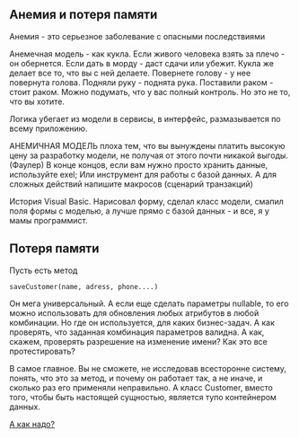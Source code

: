## Анемия и потеря памяти
Анемия - это серьезное заболевание с опасными последствиями

Анемечная модель - как кукла. Если живого человека взять за плечо - он обернется. Если дать в морду - даст сдачи или 
убежит. Кукла же делает все то, что вы с ней делаете. Повернете голову - у нее повернута голова. Подняли руку - поднята
рука. Поставили раком - стоит раком. Можно подумать, что у вас полный контроль. Но это не то, что вы хотите.

Логика убегает из модели в сервисы, в интерфейс, размазывается по всему приложению.

АНЕМИЧНАЯ МОДЕЛЬ плоха тем, что вы вынуждены платить высокую цену за разработку модели, 
не получая от этого почти никакой выгоды. (Фаулер)
В конце концов, если вам нужно просто хранить данные, используйте exel; Или инструмент для работы с базой данных.
А для сложных действий напишите макросов (сценарий транзакций)

История Visual Basic. Нарисовал форму, сделал класс модели, смапил поля формы с моделью, а лучше прямо с базой данных - и 
все, я у мамы программист. 

## Потеря памяти
Пусть есть метод 
```
saveCustomer(name, adress, phone....)

```
Он мега универсальный. А если еще сделать параметры nullable, то его можно использовать для обновления любых атрибутов в
 любой комбинации. Но где он используется, для каких бизнес-задач. А как проверять, что заданная комбинация параметров
 валидна. А как, скажем, проверять разрешение на изменение имени? Как это все протестировать?

B самое главное. Вы не сможете, не исследовав всесторонне систему, понять, что это за метод, и почему он работает так, а не 
иначе, и сколько раз его применяли неправильно. А класс Customer, вместо того, чтобы быть настоящей сущностью, является тупо
контейнером данных. 

[А как надо?](ubuqutios-language.md) 
